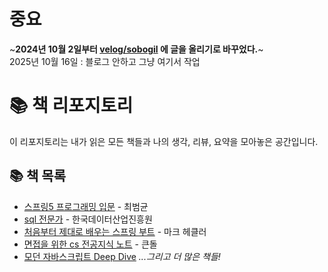 # 중요

~**2024년 10월 2일부터 [velog/sobogil](https://velog.io/@sobogil1114/posts) 에 글을 올리기로 바꾸었다.**~   
2025년 10월 16일 : 블로그 안하고 그냥 여기서 작업

# 📚 책 리포지토리
이 리포지토리는 내가 읽은 모든 책들과 나의 생각, 리뷰, 요약을 모아놓은 공간입니다. 

## 📚 책 목록

- [스프링5 프로그래밍 입문](books/the-great-gatsby.md) - 최범균
- [sql 전문가](books/the-great-gatsby.md) - 한국데이터산업진흥원
- [처음부터 제대로 배우는 스프링 부트](books/the-great-gatsby.md) - 마크 헤클러
- [면접을 위한 cs 전공지식 노트]() - 큰돌
- [모던 자바스크립트 Deep Dive]()
*...그리고 더 많은 책들!*

